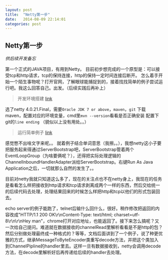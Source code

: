 ```yaml
---
layout: post
title:  "Netty第一步"
date:   2014-08-09 22:14:01
categories: post
---
```


## Netty第一步
*供后续开发备忘*

第一个正式的JAVA项目，有用到Netty。
目前初步想完成的一个原型是：可以接受tcp和http请求，tcp的保持连接，http的保持一定时间连接后断开。
怎么着手开始一个陌生事物呢？打开官网，了解眼球能捕捉到的，接着找找简单的例子尝试运行吧。我这么回答自己。出发。（后续实践后再补上）

> 开发环境搭建 [link](http://netty.io/wiki/setting-up-development-environment.html)

选了netty 4.0.21.Final，需要`Oracle JDK 7 or above`，`maven`，`git`
下载maven，配置对应的环境变量，cmd里`mvn --version`看看是否正确安装
配置下git的`line ending`
（貌似以上没有用处。。）

> 运行简单例子 [link](http://netty.io/wiki/user-guide-for-4.x.html)

感觉憋不出啥文字来呢。。
就着例子结合单词意思（我擦。。），我想netty这小子要把服务起来得通过ServerBootstrap吧，ServerBootstrap管着两个EventLoopGroup（为啥要俩呢？），还得把实际处理逻辑的ChannelInboundHandlerAdapter派给ServerBootstrap。右键Run As Java Application之后，一切就那么自然的发生了。。

目前对netty我就只知道这么多了，现在的关注点也不在netty身上，我现在的任务是看看怎么样把接收到http请求和tcp请求剥离成两个一样的东西，然后交给统一的后续代码去处理，处理结果回来的时候怎么样把http和tcp以他们的形式包装回去。

echo server的例子能跑了，telnet后输什么回什么，很好。稍作修改把返回的内容改成"HTTP/1.1 200 OK\r\nContent-Type: text/html; charset=utf-8\r\n\r\nHey man"，chrome打开对应地址，也能返回了。接下来怎么搞呢？又一次给自己提问。难道就在数据接收的channelRead里解析看看是不是http的包？然后分别做处理最终成一种格式的？等等，文档后面讲到了一个例子，说了种更优雅的方式，继承MessageToByteEncoder类重写decode方法，并把这个类加入到ChannelPipline的handler里去。这样一旦有数据接收到，netty会调用decode方法，在decode里解析好后再传递给后续的handler去处理。